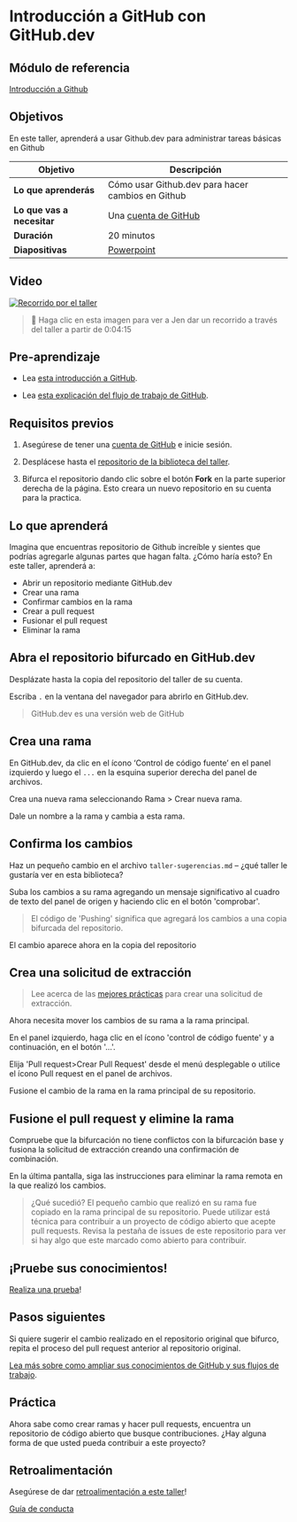 # Introducción a GitHub con GitHub.dev

## Módulo de referencia

[Introducción a Github](https://docs.microsoft.com/learn/modules/introduction-to-github/?WT.mc_id=academic-55780-jelooper)

## Objetivos

En este taller, aprenderá a usar Github.dev para administrar tareas básicas en Github

| **Objetivo**              | Descripción                                    |
| ----------------------------- | --------------------------------------------------------------------- |
| **Lo que aprenderás**       | Cómo usar Github.dev para hacer cambios en Github                        |
| **Lo que vas a necesitar**          | Una [cuenta de GitHub](https://github.com) |
| **Duración**                  | 20 minutos                                                                |
| **Diapositivas**                  | [Powerpoint](./slides.pptx)                                                           |

## Video

[![Recorrido por el taller](../../images/promo.png)](https://youtu.be/QJHd4jf4ekI "workshop walk-through")
> 🎥 Haga clic en esta imagen para ver a Jen dar un recorrido a través del taller a partir de 0:04:15


## Pre-aprendizaje

- Lea [esta introducción a GitHub](https://docs.microsoft.com/learn/modules/introduction-to-github/1-introduction/?WT.mc_id=academic-55780-jelooper).

- Lea [esta explicación del flujo de trabajo de GitHub](https://docs.microsoft.com/learn/modules/introduction-to-github/2-what-is-github/?WT.mc_id=academic-55780-jelooper).

## Requisitos previos

1. Asegúrese de tener una [cuenta de GitHub](https://github.com) e inicie sesión.

1. Desplácese hasta el  [repositorio de la biblioteca del taller](https://github.com/microsoft/workshop-library).


1. Bifurca el repositorio dando clic sobre el botón **Fork** en la parte superior derecha de la página. Esto creara un nuevo repositorio en su cuenta para la practica.

## Lo que aprenderá

Imagina que encuentras repositorio de Github increíble y sientes que podrías agregarle algunas partes que hagan falta. ¿Cómo haría esto? En este taller, aprenderá a:

- Abrir un repositorio mediante GitHub.dev
- Crear una rama
- Confirmar cambios en la rama
- Crear a pull request
- Fusionar el pull request
- Eliminar la rama

## Abra el repositorio bifurcado en GitHub.dev

Desplázate hasta la copia del repositorio del taller de su cuenta. 

Escriba `.` en la ventana del navegador para abrirlo en GitHub.dev.


> GitHub.dev es una versión web de GitHub

## Crea una rama

En GitHub.dev, da clic en el ícono ‘Control de código fuente’ en el panel izquierdo y luego el `...` en la esquina superior derecha del panel de archivos.

Crea una nueva rama seleccionando Rama > Crear nueva rama.

Dale un nombre a la rama y cambia a esta rama.

## Confirma los cambios

Haz un pequeño cambio en el archivo `taller-sugerencias.md` – ¿qué taller le gustaría ver en esta biblioteca?

Suba los cambios a su rama agregando un mensaje significativo al cuadro de texto del panel de origen y haciendo clic en el botón 'comprobar'.

> El código de 'Pushing' significa que agregará los cambios a una copia bifurcada del repositorio.

El cambio aparece ahora en la copia del repositorio

## Crea una solicitud de extracción

> Lee acerca de las [mejores prácticas](https://docs.microsoft.com/learn/modules/contribute-open-source/4-exercise-create-pr/?WT.mc_id=academic-55780-jelooper) para crear una solicitud de extracción.

Ahora necesita mover los cambios de su rama a la rama principal.

En el panel izquierdo, haga clic en el ícono 'control de código fuente'  y a continuación, en el botón '...'.

Elija 'Pull request>Crear Pull Request' desde el menú desplegable o utilice el ícono Pull request en el panel de archivos.

Fusione el cambio de la rama en la rama principal de su repositorio.

## Fusione el pull request y elimine la rama

Compruebe que la bifurcación no tiene conflictos con la bifurcación base y fusiona la solicitud de extracción creando una confirmación de combinación.

En la última pantalla, siga las instrucciones para eliminar la rama remota en la que realizó los cambios.

> ¿Qué sucedió? El pequeño cambio que realizó en su rama fue copiado en la rama principal de su repositorio. Puede utilizar está técnica para contribuir a un proyecto de código abierto que acepte pull requests. Revisa la pestaña de issues de este repositorio para ver si hay algo que este marcado como abierto para contribuir.

## ¡Pruebe sus conocimientos!

[Realiza una prueba](https://docs.microsoft.com/learn/modules/introduction-to-github/4-knowledge-check/?WT.mc_id=academic-55780-jelooper)!

## Pasos siguientes

Si quiere sugerir el cambio realizado en el repositorio original que bifurco, repita el proceso del pull request anterior al repositorio original.

[Lea más sobre como ampliar sus conocimientos de GitHub y sus flujos de trabajo](https://docs.microsoft.com/learn/modules/contribute-open-source/5-next-steps/?WT.mc_id=academic-55780-jelooper).

## Práctica

Ahora sabe como crear ramas y hacer pull requests, encuentra un repositorio de código abierto que busque contribuciones. ¿Hay alguna forma de que usted pueda contribuir a este proyecto?

## Retroalimentación

Asegúrese de dar [retroalimentación a este taller](https://forms.office.com/r/MdhJWMZthR)!

[Guía de conducta](../../CODE_OF_CONDUCT.md)

